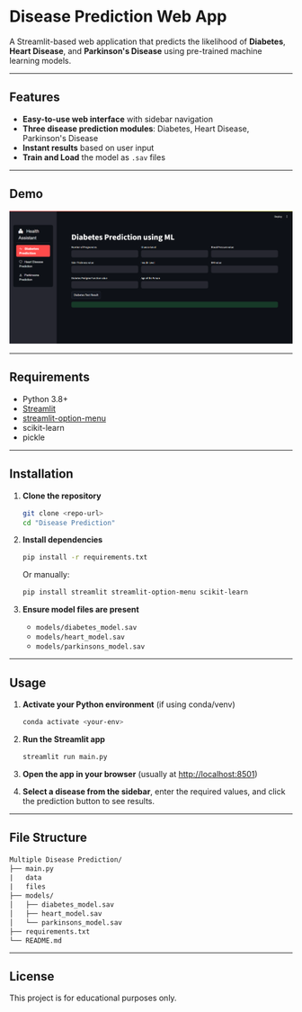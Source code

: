 # Disease Prediction Web App

A Streamlit-based web application that predicts the likelihood of **Diabetes**, **Heart Disease**, and **Parkinson's Disease** using pre-trained machine learning models.

---

## Features

- **Easy-to-use web interface** with sidebar navigation
- **Three disease prediction modules**: Diabetes, Heart Disease, Parkinson's Disease
- **Instant results** based on user input
- **Train and Load** the model as `.sav` files

---

## Demo

![App Screenshot](app.png) <!-- Add a screenshot if available -->

---

## Requirements

- Python 3.8+
- [Streamlit](https://streamlit.io/)
- [streamlit-option-menu](https://github.com/victoryhb/streamlit-option-menu)
- scikit-learn
- pickle

---

## Installation

1. **Clone the repository**
   ```bash
   git clone <repo-url>
   cd "Disease Prediction"
   ```

2. **Install dependencies**
   ```bash
   pip install -r requirements.txt
   ```
   Or manually:
   ```bash
   pip install streamlit streamlit-option-menu scikit-learn
   ```

3. **Ensure model files are present**
   - `models/diabetes_model.sav`
   - `models/heart_model.sav`
   - `models/parkinsons_model.sav`

---

## Usage

1. **Activate your Python environment** (if using conda/venv)
   ```bash
   conda activate <your-env>
   ```

2. **Run the Streamlit app**
   ```bash
   streamlit run main.py
   ```

3. **Open the app in your browser** (usually at [http://localhost:8501](http://localhost:8501))

4. **Select a disease from the sidebar**, enter the required values, and click the prediction button to see results.

---

## File Structure

```
Multiple Disease Prediction/
├── main.py
|   data
|   files
├── models/
│   ├── diabetes_model.sav
│   ├── heart_model.sav
│   └── parkinsons_model.sav
├── requirements.txt
└── README.md
```

---

## License

This project is for educational purposes only.